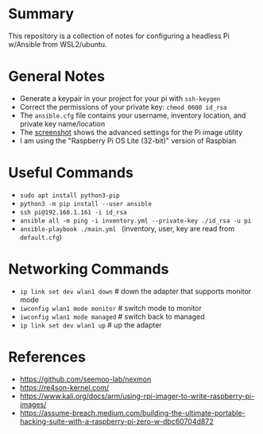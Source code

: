 # Summary
This repository is a collection of notes for configuring a headless Pi w/Ansible from WSL2/ubuntu.

# General Notes
* Generate a keypair in your project for your pi with `ssh-keygen`
* Correct the permissions of your private key: `chmod 0600 id_rsa`
* The `ansible.cfg` file contains your username, inventory location, and private key name/location
* The [screenshot](pi-imager-settings.png) shows the advanced settings for the Pi image utility
* I am using the "Raspberry Pi OS Lite (32-bit)" version of Raspbian
 
# Useful Commands
* `sudo apt install python3-pip`
* `python3 -m pip install --user ansible`
* `ssh pi@192.168.1.161 -i id_rsa`
* `ansible all -m ping -i inventory.yml --private-key ./id_rsa -u pi`
* `ansible-playbook ./main.yml ` (inventory, user, key are read from `default.cfg`)

# Networking Commands
* `ip link set dev wlan1 down`      # down the adapter that supports monitor mode
* `iwconfig wlan1 mode monitor`     # switch mode to monitor
* `iwconfig wlan1 mode managed`     # switch back to managed
* `ip link set dev wlan1 up`        # up the adapter

# References
* <https://github.com/seemoo-lab/nexmon>
* <https://re4son-kernel.com/>
* <https://www.kali.org/docs/arm/using-rpi-imager-to-write-raspberry-pi-images/>
* <https://assume-breach.medium.com/building-the-ultimate-portable-hacking-suite-with-a-raspberry-pi-zero-w-dbc60704d872>
